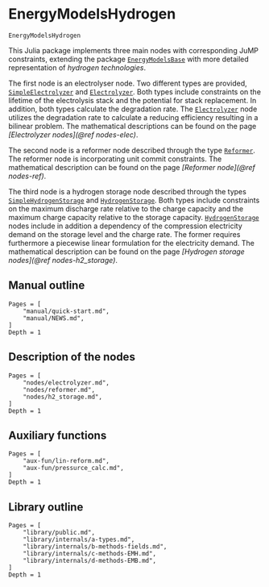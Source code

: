 # EnergyModelsHydrogen

```@docs
EnergyModelsHydrogen
```

This Julia package implements three main nodes with corresponding JuMP constraints, extending the package [`EnergyModelsBase`](https://energymodelsx.github.io/EnergyModelsBase.jl/) with more detailed representation of *hydrogen technologies*.

The first node is an electrolyser node.
Two different types are provided, [`SimpleElectrolyzer`](@ref) and [`Electrolyzer`](@ref).
Both types include constraints on the lifetime of the electrolysis stack and the potential for stack replacement.
In addition, both types calculate the degradation rate.
The [`Electrolyzer`](@ref) node utilizes the degradation rate to calculate a reducing efficiency resulting in a bilinear problem.
The mathematical descriptions can be found on the page *[Electrolyzer nodes](@ref nodes-elec)*.

The second node is a reformer node described through the type [`Reformer`](@ref).
The reformer node is incorporating unit commit constraints.
The mathematical description can be found on the page *[Reformer node](@ref nodes-ref)*.

The third node is a hydrogen storage node described through the types [`SimpleHydrogenStorage`](@ref) and [`HydrogenStorage`](@ref).
Both types include constraints on the maximum discharge rate relative to the charge capacity and the maximum charge capacity relative to the storage capacity.
[`HydrogenStorage`](@ref) nodes include in addition a dependency of the compression electricity demand on the storage level and the charge rate.
The former requires furthermore a piecewise linear formulation for the electricity demand.
The mathematical description can be found on the page *[Hydrogen storage nodes](@ref nodes-h2_storage)*.

## Manual outline

```@contents
Pages = [
    "manual/quick-start.md",
    "manual/NEWS.md",
]
Depth = 1
```

## Description of the nodes

```@contents
Pages = [
    "nodes/electrolyzer.md",
    "nodes/reformer.md",
    "nodes/h2_storage.md",
]
Depth = 1
```

## Auxiliary functions

```@contents
Pages = [
    "aux-fun/lin-reform.md",
    "aux-fun/pressurce_calc.md",
]
Depth = 1
```

## Library outline

```@contents
Pages = [
    "library/public.md",
    "library/internals/a-types.md",
    "library/internals/b-methods-fields.md",
    "library/internals/c-methods-EMH.md",
    "library/internals/d-methods-EMB.md",
]
Depth = 1
```
